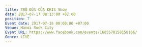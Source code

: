 ```yaml
---
title: TRÒ ĐÙA CỦA KRIS Show
date: 2017-07-17 08:13:00 +07:00
position: 7
Event date: 2017-07-18 00:00:00 +07:00
Venue: Hanoi Rock City
Event URL: https://www.facebook.com/events/1685570158150166/
Genre: LIVE
---
```


